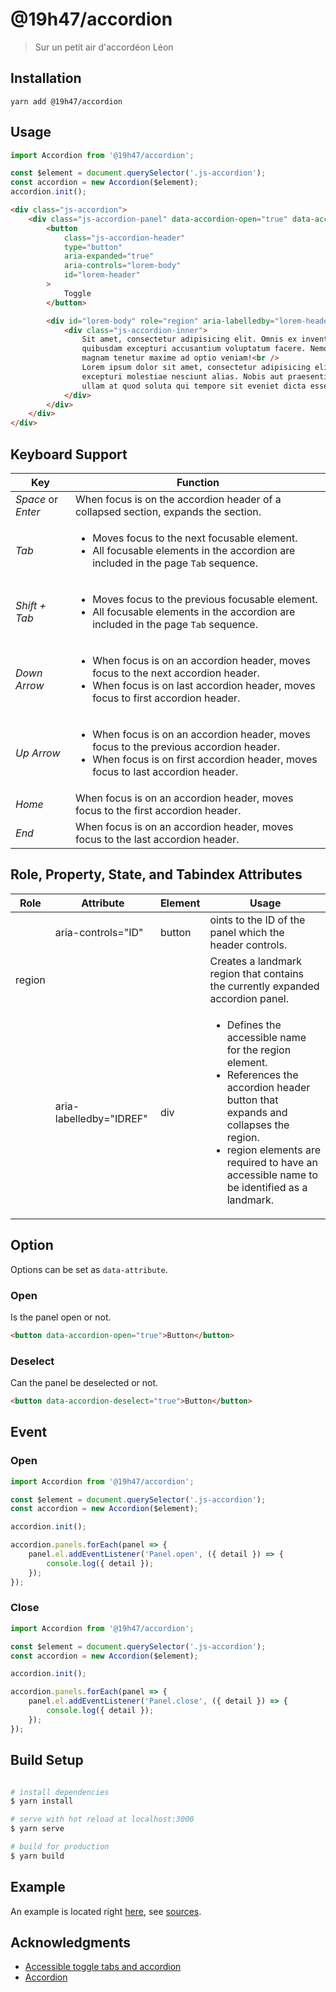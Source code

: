 # @19h47/accordion

> Sur un petit air d'accordéon Léon

## Installation

```
yarn add @19h47/accordion
```

## Usage

```javascript
import Accordion from '@19h47/accordion';

const $element = document.querySelector('.js-accordion');
const accordion = new Accordion($element);
accordion.init();
```

```html
<div class="js-accordion">
	<div class="js-accordion-panel" data-accordion-open="true" data-accordion-deselect="true">
		<button
			class="js-accordion-header"
			type="button"
			aria-expanded="true"
			aria-controls="lorem-body"
			id="lorem-header"
		>
			Toggle
		</button>

		<div id="lorem-body" role="region" aria-labelledby="lorem-header">
			<div class="js-accordion-inner">
				Sit amet, consectetur adipisicing elit. Omnis ex inventore tempore. Quam voluptas
				quibusdam excepturi accusantium voluptatum facere. Nemo vero iste recusandae, at
				magnam tenetur maxime ad optio veniam!<br />
				Lorem ipsum dolor sit amet, consectetur adipisicing elit. Doloremque, molestias
				excepturi molestiae nesciunt alias. Nobis aut praesentium, commodi minus laborum
				ullam at quod soluta qui tempore sit eveniet dicta esse.
			</div>
		</div>
	</div>
</div>
```

## Keyboard Support

| Key                | Function                                                                                                                                                                                     |
| ------------------ | -------------------------------------------------------------------------------------------------------------------------------------------------------------------------------------------- |
| _Space_ or _Enter_ | When focus is on the accordion header of a collapsed section, expands the section.                                                                                                           |
| _Tab_              | <ul><li>Moves focus to the next focusable element.</li><li>All focusable elements in the accordion are included in the page `Tab` sequence.</li></ul>                                        |
| _Shift + Tab_      | <ul><li>Moves focus to the previous focusable element.</li><li>All focusable elements in the accordion are included in the page `Tab` sequence.</li></ul>                                    |
| _Down Arrow_       | <ul><li>When focus is on an accordion header, moves focus to the next accordion header.</li><li>When focus is on last accordion header, moves focus to first accordion header.</li></ul>     |
| _Up Arrow_         | <ul><li>When focus is on an accordion header, moves focus to the previous accordion header.</li><li>When focus is on first accordion header, moves focus to last accordion header.</li></ul> |
| _Home_             | When focus is on an accordion header, moves focus to the first accordion header.                                                                                                             |
| _End_              | When focus is on an accordion header, moves focus to the last accordion header.                                                                                                              |

## Role, Property, State, and Tabindex Attributes

| Role   | Attribute               | Element | Usage                                                                           |
| ------ | ----------------------- | ------- | ------------------------------------------------------------------------------- |
|        | aria-controls="ID"      | button  | oints to the ID of the panel which the header controls.                         |
| region |                         |         | Creates a landmark region that contains the currently expanded accordion panel. |
|        | aria-labelledby="IDREF" | div     | <ul><li>Defines the accessible name for the region element.</li><li>References the accordion header button that expands and collapses the region.</li><li>region elements are required to have an accessible name to be identified as a landmark.</li></ul> |

## Option

Options can be set as `data-attribute`.

### Open

Is the panel open or not.

```html
<button data-accordion-open="true">Button</button>
```

### Deselect

Can the panel be deselected or not.

```html
<button data-accordion-deselect="true">Button</button>
```

## Event

### Open

```javascript
import Accordion from '@19h47/accordion';

const $element = document.querySelector('.js-accordion');
const accordion = new Accordion($element);

accordion.init();

accordion.panels.forEach(panel => {
	panel.el.addEventListener('Panel.open', ({ detail }) => {
		console.log({ detail });
	});
});
```

### Close

```javascript
import Accordion from '@19h47/accordion';

const $element = document.querySelector('.js-accordion');
const accordion = new Accordion($element);

accordion.init();

accordion.panels.forEach(panel => {
	panel.el.addEventListener('Panel.close', ({ detail }) => {
		console.log({ detail });
	});
});
```

## Build Setup

```bash

# install dependencies
$ yarn install

# serve with hot reload at localhost:3000
$ yarn serve

# build for production
$ yarn build

```

## Example

An example is located right [here](https://19h47.github.io/19h47-accordion/), see [sources](/docs/index.html).

## Acknowledgments

-   [Accessible toggle tabs and accordion](https://gomakethings.com/accessible-toggle-tabs-and-accordions/)
-   [Accordion](https://www.w3.org/WAI/ARIA/apg/patterns/accordion/examples/accordion/)
